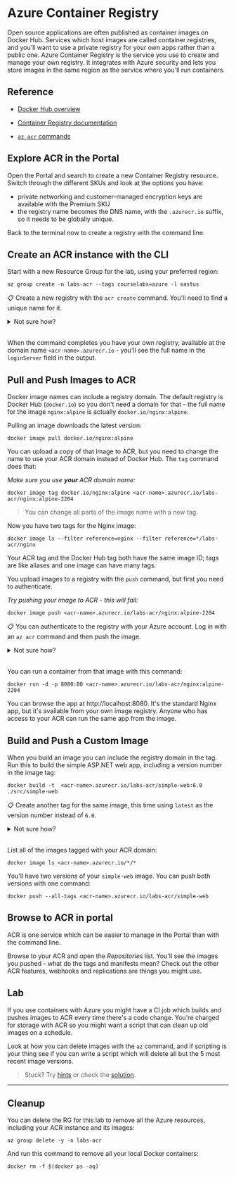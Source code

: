 # Azure Container Registry

Open source applications are often published as container images on Docker Hub. Services which host images are called container registries, and you'll want to use a private registry for your own apps rather than a public one. Azure Container Registry is the service you use to create and manage your own registry. It integrates with Azure security and lets you store images in the same region as the service where you'll run containers.

## Reference

- [Docker Hub overview](https://docs.docker.com/docker-hub/)

- [Container Registry documentation](https://docs.microsoft.com/en-gb/azure/container-registry/)

- [`az acr` commands](https://docs.microsoft.com/en-us/cli/azure/acr?view=azure-cli-latest)


## Explore ACR in the Portal

Open the Portal and search to create a new Container Registry resource. Switch through the different SKUs and look at the options you have:

- private networking and customer-managed encryption keys are available with the Premium SKU
- the registry name becomes the DNS name, with the `.azurecr.io` suffix, so it needs to be globally unique.

Back to the terminal now to create a registry with the command line.

## Create an ACR instance with the CLI

Start with a new Resource Group for the lab, using your preferred region:

```
az group create -n labs-acr --tags courselabs=azure -l eastus
```

📋 Create a new registry with the `acr create` command. You'll need to find a unique name for it.

<details>
  <summary>Not sure how?</summary>

Start with the help:

```
az acr create --help
```

There are a lot more options than you see in the Portal. If you do use the Portal to create a registry you can set a lot of these in the management page.

This creates a Basic-SKU registry:

```
az acr create -g labs-acr -l eastus --sku 'Basic' -n <acr-name>
```

ACR names are stricter than most, so you might see an error if you try to use an illegal character.

</details><br/>

When the command completes you have your own registry, available at the domain name `<acr-name>.azurecr.io` - you'll see the full name in the `loginServer` field in the output.

## Pull and Push Images to ACR

Docker image names can include a registry domain. The default registry is Docker Hub (`docker.io`) so you don't need a domain for that - the full name for the image `nginx:alpine` is actually `docker.io/nginx:alpine`.

Pulling an image downloads the latest version:

```
docker image pull docker.io/nginx:alpine
```

You can upload a copy of that image to ACR, but you need to change the name to use your ACR domain instead of Docker Hub. The `tag` command does that:

_Make sure you use **your** ACR domain name:_

```
docker image tag docker.io/nginx:alpine <acr-name>.azurecr.io/labs-acr/nginx:alpine-2204
```

> You can change all parts of the image name with a new tag.

Now you have two tags for the Nginx image:

```
docker image ls --filter reference=nginx --filter reference=*/labs-acr/nginx
```

Your ACR tag and the Docker Hub tag both have the same image ID; tags are like aliases and one image can have many tags.

You upload images to a registry with the `push` command, but first you need to authenticate.

_Try pushing your image to ACR - this will fail:_

```
docker image push <acr-name>.azurecr.io/labs-acr/nginx:alpine-2204
```

📋 You can authenticate to the registry with your Azure account. Log in with an `az acr` command and then push the image.

<details>
  <summary>Not sure how?</summary>

List the ACR commands:

```
az acr --help
```

You'll see there's a `login` command which just needs your ACR name:

```
az acr login -n <acr-name>
```

Now when you push your image it will upload:

```
docker image push <acr-name>.azurecr.io/labs-acr/nginx:alpine-2204
```

</details><br/>

You can run a container from that image with this command:

```
docker run -d -p 8080:80 <acr-name>.azurecr.io/labs-acr/nginx:alpine-2204
```

You can browse the app at http://localhost:8080. It's the standard Nginx app, but it's available from your own image registry. Anyone who has access to your ACR can run the same app from the image.

## Build and Push a Custom Image

When you build an image you can include the registry domain in the tag. Run this to build the simple ASP.NET web app, including a version number in the image tag:

```
docker build -t  <acr-name>.azurecr.io/labs-acr/simple-web:6.0 ./src/simple-web
```

📋 Create another tag for the same image, this time using `latest` as the version number instead of `6.0`.

<details>
  <summary>Not sure how?</summary>

You can use the `tag` command to create a new tag for an image and change any part of the name, including the registry domain or verion number:

```
docker tag <acr-name>.azurecr.io/labs-acr/simple-web:6.0 <acr-name>.azurecr.io/labs-acr/simple-web:latest
```

</details><br/>

List all of the images tagged with your ACR domain:

```
docker image ls <acr-name>.azurecr.io/*/*
```

You'll have two versions of your `simple-web` image. You can push both versions with one command:

```
docker push --all-tags <acr-name>.azurecr.io/labs-acr/simple-web
```

## Browse to ACR in portal  

ACR is one service which can be easier to manage in the Portal than with the command line. 

Browse to your ACR and open the _Repositories_ list. You'll see the images you pushed - what do the tags and manifests mean? Check out the other ACR features, webhooks and replications are things you might use.

## Lab

If you use containers with Azure you might have a CI job which builds and pushes images to ACR every time there's a code change. You're charged for storage with ACR so you might want a script that can clean up old images on a schedule.

Look at how you can delete images with the `az` command, and if scripting is your thing see if you can write a script which will delete all but the 5 most recent image versions.

> Stuck? Try [hints](hints.md) or check the [solution](solution.md).

___

## Cleanup

You can delete the RG for this lab to remove all the Azure resources, including your ACR instance and its images:

```
az group delete -y -n labs-acr
```

And run this command to remove all your local Docker containers:

```
docker rm -f $(docker ps -aq)
```